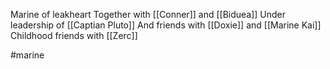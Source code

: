 Marine of leakheart 
Together with [[Conner]] and [[Biduea]]
Under leadership of [[Captian Pluto]]
And friends with [[Doxie]] and [[Marine Kai]]
Childhood friends with [[Zerc]]

#marine 